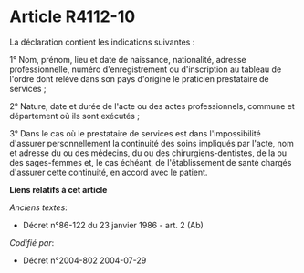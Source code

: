 # Article R4112-10

La déclaration contient les indications suivantes :

1° Nom, prénom, lieu et date de naissance, nationalité, adresse professionnelle, numéro d'enregistrement ou d'inscription au
tableau de l'ordre dont relève dans son pays d'origine le praticien prestataire de services ;

2° Nature, date et durée de l'acte ou des actes professionnels, commune et département où ils sont exécutés ;

3° Dans le cas où le prestataire de services est dans l'impossibilité d'assurer personnellement la continuité des soins
impliqués par l'acte, nom et adresse du ou des médecins, du ou des chirurgiens-dentistes, de la ou des sages-femmes et, le
cas échéant, de l'établissement de santé chargés d'assurer cette continuité, en accord avec le patient.

**Liens relatifs à cet article**

_Anciens textes_:

  - Décret n°86-122 du 23 janvier 1986 - art. 2 (Ab)

_Codifié par_:

  - Décret n°2004-802 2004-07-29
